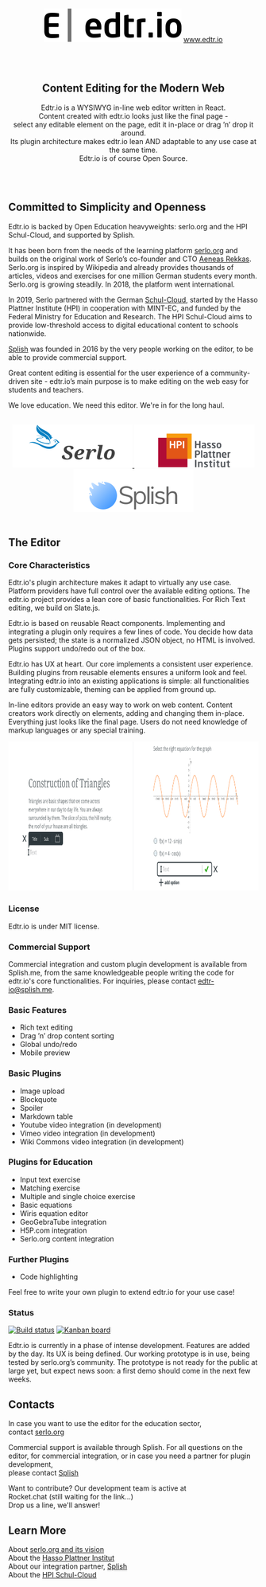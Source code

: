 <p><br></p>
<p align="center">
	<img src="README_files/edtrio_full.svg" alt="edtr.io logo" width="277" height="68">
<a href="https://edtr.io">www.edtr.io</a>
</p>
<br><br></p>

<h2 align="center">Content Editing for the Modern Web</h2>

<p align="center">
Edtr.io is a WYSIWYG in-line web editor written in React.<br>
Content created with edtr.io looks just like the final page -<br>
select any editable element on the page, edit it in-place or drag ’n’ drop it around.<br>
Its plugin architecture makes edtr.io lean AND adaptable to any use case at the same time.<br>
Edtr.io is of course Open Source.<br>
</p>
<p><br><br></p>

## Committed to Simplicity and Openness

Edtr.io is backed by Open Education heavyweights: serlo.org and the HPI Schul-Cloud, and supported by Splish.

It has been born from the needs of the learning platform [serlo.org](https://serlo.org/) and builds on the original work of Serlo’s co-founder and CTO [Aeneas Rekkas](https://github.com/aeneasr). Serlo.org is inspired by Wikipedia and already provides thousands of articles, videos and exercises for one million German students every month. Serlo.org is growing steadily. In 2018, the platform went international.

In 2019, Serlo partnered with the German [Schul-Cloud](https://hpi.de/en/open-campus/hpi-initiatives/schul-cloud.html), started by the Hasso Plattner Institute (HPI) in cooperation with MINT-EC, and funded by the Federal Ministry for Education and Research. The HPI Schul-Cloud aims to provide low-threshold access to digital educational content to schools nationwide.

[Splish](http://splish.me) was founded in 2016 by the very people working on the editor, to be able to provide commercial support.

Great content editing is essential for the user experience of a community-driven site - edtr.io’s main purpose is to make editing on the web easy for students and teachers.

We love education. We need this editor. We're in for the long haul.

<p align="center">
	<br>
	<a href="https://serlo.org/">
		<img src="README_files/serlo.svg" alt="serlo.org logo" width="242" height="86">
	</a>
	<a href="https://hpi.de/">
		<img src="README_files/hpi.svg" alt="HPI logo" width="242" height="86">
	</a>	
	<a href="http://splish.me">
		<img src="README_files/splish.svg" alt="Splish logo" width="242" height="86">
	</a>
	<br><br>
</p>

## The Editor

### Core Characteristics

Edtr.io's plugin architecture makes it adapt to virtually any use case. Platform providers have full control over the available editing options. The edtr.io project provides a lean core of basic functionalities. For Rich Text editing, we build on Slate.js.

Edtr.io is based on reusable React components. Implementing and integrating a plugin only requires a few lines of code. You decide how data gets persisted; the state is a normalized JSON object, no HTML is involved. Plugins support undo/redo out of the box.

Edtr.io has UX at heart. Our core implements a consistent user experience. Building plugins from reusable elements ensures a uniform look and feel. Integrating edtr.io into an existing applications is simple: all functionalities are fully customizable, theming can be applied from ground up.

In-line editors provide an easy way to work on web content. Content creators work directly on elements, adding and changing them in-place. Everything just looks like the final page. Users do not need knowledge of markup languages or any special training.

<p align="center">
	<img src="README_files/example.png" alt="Editor examples" width="888" height="300">
</p>

### License

Edtr.io is under MIT license.

### Commercial Support

Commercial integration and custom plugin development is available from Splish.me, from the same knowledgeable people writing the code for edtr.io's core functionalities. For inquiries, please contact [edtr-io@splish.me](mailto:edtr-io@splish.me).

### Basic Features

- Rich text editing
- Drag ’n’ drop content sorting
- Global undo/redo
- Mobile preview

### Basic Plugins

- Image upload
- Blockquote
- Spoiler
- Markdown table
- Youtube video integration (in development)
- Vimeo video integration (in development)
- Wiki Commons video integration (in development)

### Plugins for Education

- Input text exercise
- Matching exercise
- Multiple and single choice exercise
- Basic equations
- Wiris equation editor
- GeoGebraTube integration
- H5P.com integration
- Serlo.org content integration

### Further Plugins

- Code highlighting

Feel free to write your own plugin to extend edtr.io for your use case!

### Status

[![Build status](https://img.shields.io/circleci/project/github/edtr-io/edtr-io/master.svg)](https://circleci.com/gh/edtr-io/edtr-io/tree/master) [![Kanban board](https://img.shields.io/badge/Kanban-board-brightgreen.svg)](https://github.com/orgs/edtr-io/projects/1)

Edtr.io is currently in a phase of intense development. Features are added by the day. Its UX is being defined. Our working prototype is in use, being tested by serlo.org’s community. The prototype is not ready for the public at large yet, but expect news soon: a first demo should come in the next few weeks.

## Contacts

In case you want to use the editor for the education sector,\
 contact [serlo.org](mailto:de@serlo.org)

Commercial support is available through Splish. For all questions on the editor, for commercial integration, or in case you need a partner for plugin development,\
 please contact [Splish](mailto:edtr-io@splish.me)

Want to contribute?
Our development team is active at\
 Rocket.chat (still waiting for the link...)\
Drop us a line, we'll answer!

## Learn More

About [serlo.org and its vision](https://en.serlo.org/serlo)\
About the [Hasso Plattner Institut](https://hpi.de/en/the-hpi/overview.html)\
About our integration partner, [Splish](http://splish.me)\
About the [HPI Schul-Cloud](https://hpi.de/en/open-campus/hpi-initiatives/schul-cloud.html)
